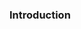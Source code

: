 <div id="title">

### Introduction

</div>

<div id="body">

<include src="basic/unit-inParent-asPanel.md" boilerplate  />

</div>

<div id="extras">

</div>